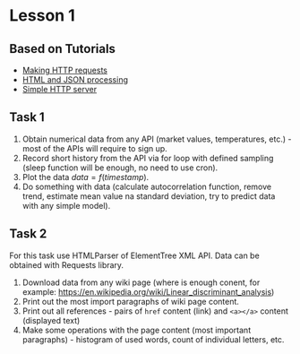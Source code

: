 
# Lesson 1

## Based on Tutorials

* [Making HTTP requests](Making_HTTP_requests.ipynb)
* [HTML and JSON processing](HTML_and_JSON_processing.ipynb)
* [Simple HTTP server](Simple_HTTP_server.ipynb)

## Task 1

1. Obtain numerical data from any API (market values, temperatures, etc.) - most of the APIs will require to sign up.
2. Record short history from the API via for loop with defined sampling (sleep function will be enough, no need to use cron).
3. Plot the data $data = f(timestamp)$.
4. Do something with data (calculate autocorrelation function, remove trend, estimate mean value na standard deviation, try to predict data with any simple model).

## Task 2

For this task use HTMLParser of ElementTree XML API. Data can be obtained with Requests library.

1. Download data from any wiki page (where is enough conent, for example: https://en.wikipedia.org/wiki/Linear_discriminant_analysis)
2. Print out the most import paragraphs of wiki page content.
3. Print out all references - pairs of `href` content (link) and `<a></a>` content (displayed text) 
4. Make some operations with the page content (most important paragraphs) - histogram of used words, count of individual letters, etc.
